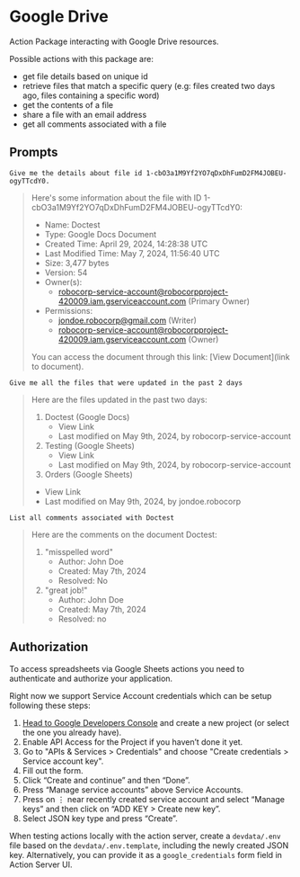 # Google Drive

Action Package interacting with Google Drive resources.

Possible actions with this package are:

- get file details based on unique id
- retrieve files that match a specific query (e.g: files created two days ago, files containing a specific word)
- get the contents of a file
- share a file with an email address
- get all comments associated with a file

## Prompts

```Give me the details about file id 1-cbO3a1M9Yf2YO7qDxDhFumD2FM4JOBEU-ogyTTcdY0.```

> Here's some information about the file with ID 1-cbO3a1M9Yf2YO7qDxDhFumD2FM4JOBEU-ogyTTcdY0:
>
> * Name: Doctest
> * Type: Google Docs Document
> * Created Time: April 29, 2024, 14:28:38 UTC
> * Last Modified Time: May 7, 2024, 11:56:40 UTC
> * Size: 3,477 bytes
> * Version: 54
> * Owner(s):
>   * robocorp-service-account@robocorpproject-420009.iam.gserviceaccount.com (Primary Owner)
> * Permissions:
>   * jondoe.robocorp@gmail.com (Writer)
>   * robocorp-service-account@robocorpproject-420009.iam.gserviceaccount.com (Owner)
> 
> You can access the document through this link: [View Document](link to document).

```Give me all the files that were updated in the past 2 days```

> Here are the files updated in the past two days:
> 1. Doctest (Google Docs)
>    * View Link
>    * Last modified on May 9th, 2024, by robocorp-service-account
> 2. Testing (Google Sheets)
>    * View Link
>    * Last modified on May 9th, 2024, by robocorp-service-account
> 3. Orders (Google Sheets)
>   * View Link
>   * Last modified on May 9th, 2024, by jondoe.robocorp


```List all comments associated with Doctest```

> Here are the comments on the document Doctest:
>
> 1. "misspelled word"
>    * Author: John Doe
>    * Created: May 7th, 2024
>    * Resolved: No
> 2. "great job!"
>    * Author: John Doe
>    * Created: May 7th, 2024
>    * Resolved: no

## Authorization

To access spreadsheets via Google Sheets actions you need to authenticate and authorize your application.

Right now we support Service Account credentials which can be setup following these steps:
1. [Head to Google Developers Console](https://console.cloud.google.com/apis/dashboard) and create a new project (or select the one you already have).
2. Enable API Access for the Project if you haven’t done it yet.
3. Go to "APIs & Services > Credentials" and choose "Create credentials > Service account key".
4. Fill out the form.
5. Click “Create and continue” and then “Done”.
6. Press “Manage service accounts” above Service Accounts.
7. Press on ⋮ near recently created service account and select “Manage keys” and then click on “ADD KEY > Create new key”.
8. Select JSON key type and press “Create”.

When testing actions locally with the action server, create a `devdata/.env` file based on the `devdata/.env.template`, including the newly created JSON key. 
Alternatively, you can provide it as a `google_credentials` form field in Action Server UI.
